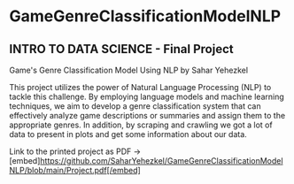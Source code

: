 # GameGenreClassificationModelNLP

## INTRO TO DATA SCIENCE - Final Project
Game's Genre Classification Model Using NLP
by Sahar Yehezkel

This project utilizes the power of Natural Language Processing (NLP) to tackle this challenge. By employing language models and machine learning techniques, 
we aim to develop a genre classification system that can effectively analyze game descriptions or summaries and assign them to the appropriate genres. In addition,
by scraping and crawling we got a lot of data to present in plots and get some information about our data.

Link to the printed project as PDF -> [embed]https://github.com/SaharYehezkel/GameGenreClassificationModelNLP/blob/main/Project.pdf[/embed]
